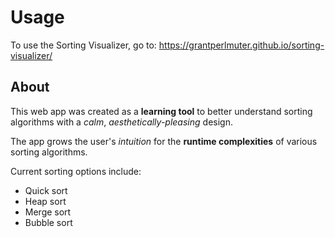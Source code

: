 # Usage

To use the Sorting Visualizer, go to: https://grantperlmuter.github.io/sorting-visualizer/

## About

This web app was created as a **learning tool** to better understand sorting algorithms with a _calm_, _aesthetically-pleasing_ design.

The app grows the user's _intuition_ for the **runtime complexities** of various sorting algorithms.

Current sorting options include:
- Quick sort
- Heap sort
- Merge sort
- Bubble sort
